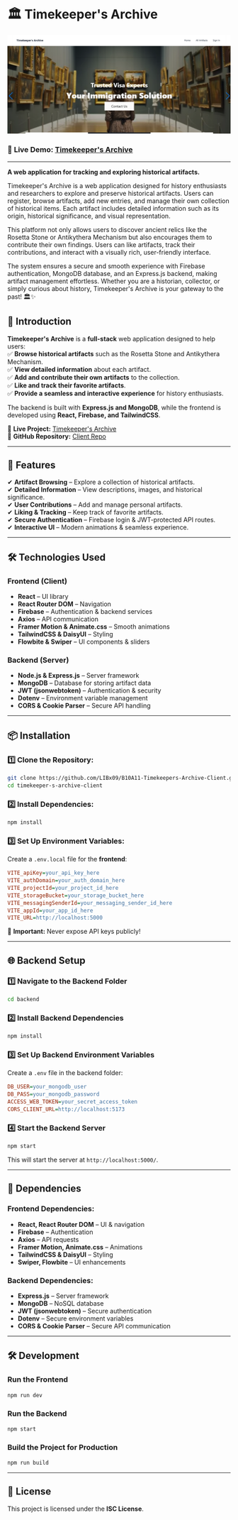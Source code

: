 # 🏛️ Timekeeper's Archive

![Visa Navigator](https://raw.githubusercontent.com/LIBx09/B10A11-Timekeepers-Archive-Client/refs/heads/main/Timeskeeper.png)

### 🔗 **Live Demo:** [Timekeeper's Archive](https://timekeeper-s-archive.web.app/)

---

**A web application for tracking and exploring historical artifacts.**

Timekeeper's Archive is a web application designed for history enthusiasts and researchers to explore and preserve historical artifacts. Users can register, browse artifacts, add new entries, and manage their own collection of historical items. Each artifact includes detailed information such as its origin, historical significance, and visual representation.

This platform not only allows users to discover ancient relics like the Rosetta Stone or Antikythera Mechanism but also encourages them to contribute their own findings. Users can like artifacts, track their contributions, and interact with a visually rich, user-friendly interface.

The system ensures a secure and smooth experience with Firebase authentication, MongoDB database, and an Express.js backend, making artifact management effortless. Whether you are a historian, collector, or simply curious about history, Timekeeper's Archive is your gateway to the past! 🏛️✨

## 🚀 **Introduction**

**Timekeeper's Archive** is a **full-stack** web application designed to help users:  
✅ **Browse historical artifacts** such as the Rosetta Stone and Antikythera Mechanism.  
✅ **View detailed information** about each artifact.  
✅ **Add and contribute their own artifacts** to the collection.  
✅ **Like and track their favorite artifacts**.  
✅ **Provide a seamless and interactive experience** for history enthusiasts.

The backend is built with **Express.js and MongoDB**, while the frontend is developed using **React, Firebase, and TailwindCSS**.

🔗 **Live Project:** [Timekeeper's Archive](https://timekeeper-s-archive.web.app/)  
🔗 **GitHub Repository:** [Client Repo](https://github.com/LIBx09/B10A11-Timekeepers-Archive-Client)

---

## 🎯 **Features**

✔ **Artifact Browsing** – Explore a collection of historical artifacts.  
✔ **Detailed Information** – View descriptions, images, and historical significance.  
✔ **User Contributions** – Add and manage personal artifacts.  
✔ **Liking & Tracking** – Keep track of favorite artifacts.  
✔ **Secure Authentication** – Firebase login & JWT-protected API routes.  
✔ **Interactive UI** – Modern animations & seamless experience.

---

## 🛠 **Technologies Used**

### **Frontend** (Client)

- **React** – UI library
- **React Router DOM** – Navigation
- **Firebase** – Authentication & backend services
- **Axios** – API communication
- **Framer Motion & Animate.css** – Smooth animations
- **TailwindCSS & DaisyUI** – Styling
- **Flowbite & Swiper** – UI components & sliders

### **Backend** (Server)

- **Node.js & Express.js** – Server framework
- **MongoDB** – Database for storing artifact data
- **JWT (jsonwebtoken)** – Authentication & security
- **Dotenv** – Environment variable management
- **CORS & Cookie Parser** – Secure API handling

---

## 📦 **Installation**

### **1️⃣ Clone the Repository:**

```sh
git clone https://github.com/LIBx09/B10A11-Timekeepers-Archive-Client.git
cd timekeeper-s-archive-client
```

### **2️⃣ Install Dependencies:**

```sh
npm install
```

### **3️⃣ Set Up Environment Variables:**

Create a `.env.local` file for the **frontend**:

```ini
VITE_apiKey=your_api_key_here
VITE_authDomain=your_auth_domain_here
VITE_projectId=your_project_id_here
VITE_storageBucket=your_storage_bucket_here
VITE_messagingSenderId=your_messaging_sender_id_here
VITE_appId=your_app_id_here
VITE_URL=http://localhost:5000
```

🚨 **Important:** Never expose API keys publicly!

---

## 🌐 **Backend Setup**

### **1️⃣ Navigate to the Backend Folder**

```sh
cd backend
```

### **2️⃣ Install Backend Dependencies**

```sh
npm install
```

### **3️⃣ Set Up Backend Environment Variables**

Create a `.env` file in the backend folder:

```ini
DB_USER=your_mongodb_user
DB_PASS=your_mongodb_password
ACCESS_WEB_TOKEN=your_secret_access_token
CORS_CLIENT_URL=http://localhost:5173
```

### **4️⃣ Start the Backend Server**

```sh
npm start
```

This will start the server at `http://localhost:5000/`.

---

## 🔑 **Dependencies**

### **Frontend Dependencies:**

- **React, React Router DOM** – UI & navigation
- **Firebase** – Authentication
- **Axios** – API requests
- **Framer Motion, Animate.css** – Animations
- **TailwindCSS & DaisyUI** – Styling
- **Swiper, Flowbite** – UI enhancements

### **Backend Dependencies:**

- **Express.js** – Server framework
- **MongoDB** – NoSQL database
- **JWT (jsonwebtoken)** – Secure authentication
- **Dotenv** – Secure environment variables
- **CORS & Cookie Parser** – Secure API communication

---

## 🛠 **Development**

### **Run the Frontend**

```sh
npm run dev
```

### **Run the Backend**

```sh
npm start
```

### **Build the Project for Production**

```sh
npm run build
```

---

## 📜 **License**

This project is licensed under the **ISC License**.
